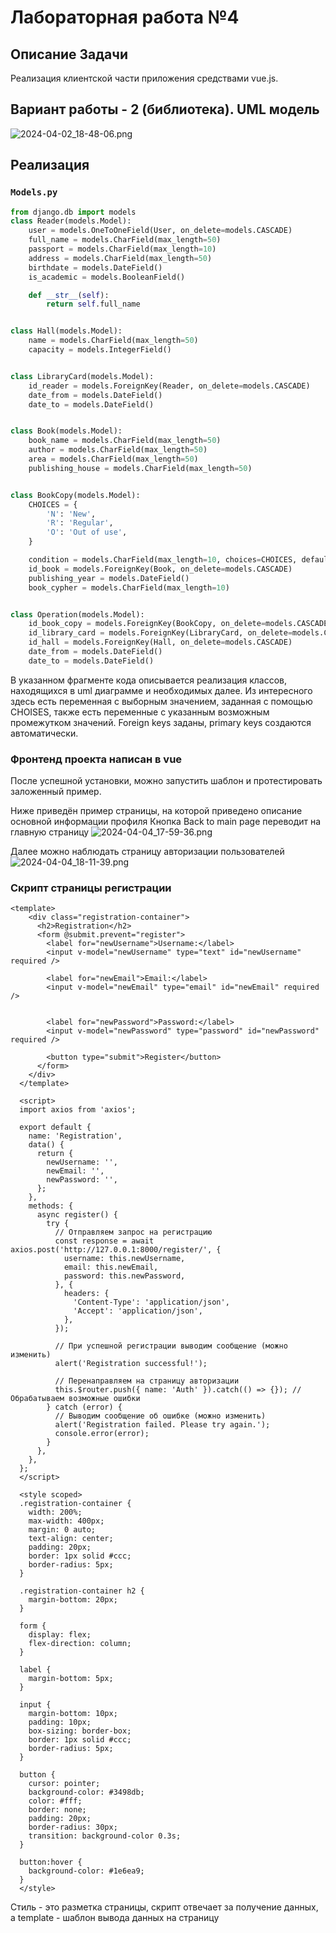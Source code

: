 # Лабораторная работа №4


## Описание Задачи

Реализация клиентской части приложения средствами vue.js.

## Вариант работы - 2 (библиотека). UML модель

![2024-04-02_18-48-06.png](2024-04-02_18-48-06.png)


## Реализация 

### `Models.py`

```python
from django.db import models
class Reader(models.Model):
    user = models.OneToOneField(User, on_delete=models.CASCADE)
    full_name = models.CharField(max_length=50)
    passport = models.CharField(max_length=10)
    address = models.CharField(max_length=50)
    birthdate = models.DateField()
    is_academic = models.BooleanField()

    def __str__(self):
        return self.full_name


class Hall(models.Model):
    name = models.CharField(max_length=50)
    capacity = models.IntegerField()


class LibraryCard(models.Model):
    id_reader = models.ForeignKey(Reader, on_delete=models.CASCADE)
    date_from = models.DateField()
    date_to = models.DateField()


class Book(models.Model):
    book_name = models.CharField(max_length=50)
    author = models.CharField(max_length=50)
    area = models.CharField(max_length=50)
    publishing_house = models.CharField(max_length=50)


class BookCopy(models.Model):
    CHOICES = {
        'N': 'New',
        'R': 'Regular',
        'O': 'Out of use',
    }

    condition = models.CharField(max_length=10, choices=CHOICES, default='N')
    id_book = models.ForeignKey(Book, on_delete=models.CASCADE)
    publishing_year = models.DateField()
    book_cypher = models.CharField(max_length=10)


class Operation(models.Model):
    id_book_copy = models.ForeignKey(BookCopy, on_delete=models.CASCADE)
    id_library_card = models.ForeignKey(LibraryCard, on_delete=models.CASCADE)
    id_hall = models.ForeignKey(Hall, on_delete=models.CASCADE)
    date_from = models.DateField()
    date_to = models.DateField()
```

В указанном фрагменте кода описывается реализация классов, находящихся в uml диаграмме и необходимых далее.
Из интересного здесь есть переменная с выборным значением, заданная с помощью CHOISES, также есть переменные с указанным возможным промежутком значений.
Foreign keys заданы, primary keys создаются автоматически.

### Фронтенд проекта написан в vue
После успешной установки, можно запустить шаблон и протестировать заложенный пример.

Ниже приведён пример страницы, на которой приведено описание основной информации профиля
Кнопка Back to main page переводит на главную страницу
![2024-04-04_17-59-36.png](2024-04-04_17-59-36.png)

Далее можно наблюдать страницу авторизации пользователей
![2024-04-04_18-11-39.png](2024-04-04_18-11-39.png)

### Скрипт страницы регистрации
```
<template>
    <div class="registration-container">
      <h2>Registration</h2>
      <form @submit.prevent="register">
        <label for="newUsername">Username:</label>
        <input v-model="newUsername" type="text" id="newUsername" required />

        <label for="newEmail">Email:</label>
        <input v-model="newEmail" type="email" id="newEmail" required />


        <label for="newPassword">Password:</label>
        <input v-model="newPassword" type="password" id="newPassword" required />
  
        <button type="submit">Register</button>
      </form>
    </div>
  </template>
  
  <script>
  import axios from 'axios';
  
  export default {
    name: 'Registration',
    data() {
      return {
        newUsername: '',
        newEmail: '',
        newPassword: '',
      };
    },
    methods: {
      async register() {
        try {
          // Отправляем запрос на регистрацию
          const response = await axios.post('http://127.0.0.1:8000/register/', {
            username: this.newUsername,
            email: this.newEmail,
            password: this.newPassword,
          }, {
            headers: {
              'Content-Type': 'application/json',
              'Accept': 'application/json',
            },
          });
  
          // При успешной регистрации выводим сообщение (можно изменить)
          alert('Registration successful!');
  
          // Перенаправляем на страницу авторизации
          this.$router.push({ name: 'Auth' }).catch(() => {}); // Обрабатываем возможные ошибки
        } catch (error) {
          // Выводим сообщение об ошибке (можно изменить)
          alert('Registration failed. Please try again.');
          console.error(error);
        }
      },
    },
  };
  </script>
  
  <style scoped>
  .registration-container {
    width: 200%;
    max-width: 400px;
    margin: 0 auto;
    text-align: center;
    padding: 20px;
    border: 1px solid #ccc;
    border-radius: 5px;
  }
  
  .registration-container h2 {
    margin-bottom: 20px;
  }
  
  form {
    display: flex;
    flex-direction: column;
  }
  
  label {
    margin-bottom: 5px;
  }
  
  input {
    margin-bottom: 10px;
    padding: 10px;
    box-sizing: border-box;
    border: 1px solid #ccc;
    border-radius: 5px;
  }
  
  button {
    cursor: pointer;
    background-color: #3498db;
    color: #fff;
    border: none;
    padding: 20px;
    border-radius: 30px;
    transition: background-color 0.3s;
  }
  
  button:hover {
    background-color: #1e6ea9;
  }
  </style>
```
Стиль - это разметка страницы, скрипт отвечает за получение данных, а template - шаблон вывода данных на страницу